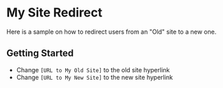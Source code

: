 # My Site Redirect
Here is a sample on how to redirect users from an "Old" site to a new one.

## Getting Started
* Change ```[URL to My Old Site]``` to the old site hyperlink
* Change ```[URL to My New Site]``` to the new site hyperlink
